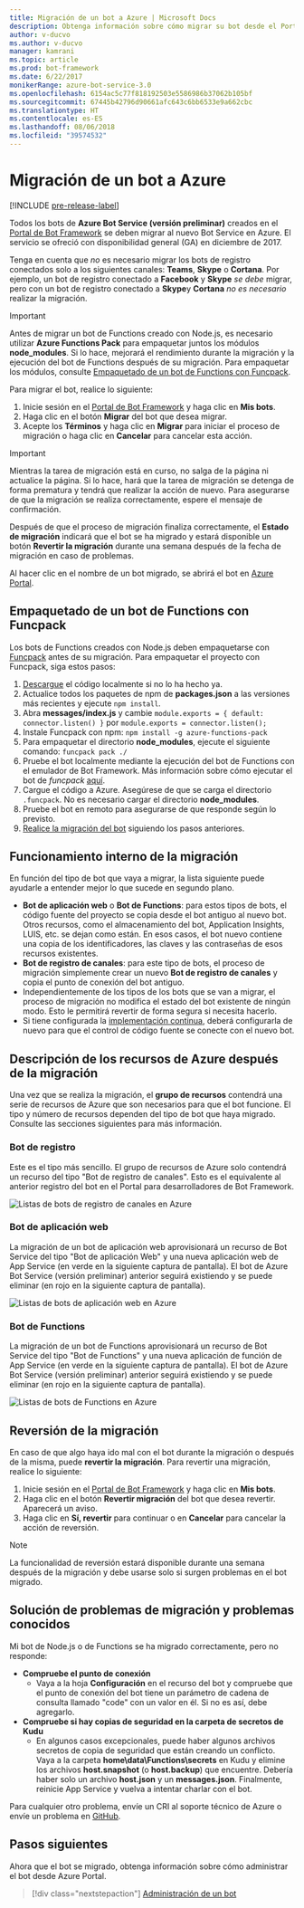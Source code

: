 ```yaml
---
title: Migración de un bot a Azure | Microsoft Docs
description: Obtenga información sobre cómo migrar su bot desde el Portal de Bot Framework heredado a un servicio de bot en Azure portal.
author: v-ducvo
ms.author: v-ducvo
manager: kamrani
ms.topic: article
ms.prod: bot-framework
ms.date: 6/22/2017
monikerRange: azure-bot-service-3.0
ms.openlocfilehash: 6154ac5c77f818192503e5586986b37062b105bf
ms.sourcegitcommit: 67445b42796d90661afc643c6bb6533e9a662cbc
ms.translationtype: HT
ms.contentlocale: es-ES
ms.lasthandoff: 08/06/2018
ms.locfileid: "39574532"
---
```

# <a name="migrate-your-bot-to-azure"></a>Migración de un bot a Azure

[!INCLUDE [pre-release-label](includes/pre-release-label-v3.md)]

Todos los bots de **Azure Bot Service (versión preliminar)** creados en el [Portal de Bot Framework](http://dev.botframework.com) se deben migrar al nuevo Bot Service en Azure. El servicio se ofreció con disponibilidad general (GA) en diciembre de 2017. 

Tenga en cuenta que *no* es necesario migrar los bots de registro conectados solo a los siguientes canales: **Teams**, **Skype** o **Cortana**. Por ejemplo, un bot de registro conectado a **Facebook** y **Skype** *se debe* migrar, pero con un bot de registro conectado a **Skype**y **Cortana** *no es necesario* realizar la migración.

> [!IMPORTANT]
> Antes de migrar un bot de Functions creado con Node.js, es necesario utilizar **Azure Functions Pack** para empaquetar juntos los módulos **node_modules**. Si lo hace, mejorará el rendimiento durante la migración y la ejecución del bot de Functions después de su migración. Para empaquetar los módulos, consulte [Empaquetado de un bot de Functions con Funcpack](#package-a-functions-bot-with-funcpack).

Para migrar el bot, realice lo siguiente:

1. Inicie sesión en el [Portal de Bot Framework](http://dev.botframework.com) y haga clic en **Mis bots**.
2. Haga clic en el botón **Migrar** del bot que desea migrar.
3. Acepte los **Términos** y haga clic en **Migrar** para iniciar el proceso de migración o haga clic en **Cancelar** para cancelar esta acción.

> [!IMPORTANT]
> Mientras la tarea de migración está en curso, no salga de la página ni actualice la página. Si lo hace, hará que la tarea de migración se detenga de forma prematura y tendrá que realizar la acción de nuevo. Para asegurarse de que la migración se realiza correctamente, espere el mensaje de confirmación.

Después de que el proceso de migración finaliza correctamente, el **Estado de migración** indicará que el bot se ha migrado y estará disponible un botón **Revertir la migración** durante una semana después de la fecha de migración en caso de problemas.

Al hacer clic en el nombre de un bot migrado, se abrirá el bot en [Azure Portal](http://portal.azure.com).

## <a name="package-a-functions-bot-with-funcpack"></a>Empaquetado de un bot de Functions con Funcpack

Los bots de Functions creados con Node.js deben empaquetarse con [Funcpack](https://github.com/Azure/azure-functions-pack) antes de su migración. Para empaquetar el proyecto con Funcpack, siga estos pasos:

1.  [Descargue](bot-service-build-download-source-code.md#download-bot-source-code) el código localmente si no lo ha hecho ya.
2.  Actualice todos los paquetes de npm de **packages.json** a las versiones más recientes y ejecute `npm install`.
3.  Abra **messages/index.js** y cambie `module.exports = { default: connector.listen() }` por `module.exports = connector.listen();`
4.  Instale Funcpack con npm: `npm install -g azure-functions-pack`
5.  Para empaquetar el directorio **node_modules**, ejecute el siguiente comando: `funcpack pack ./`
6.  Pruebe el bot localmente mediante la ejecución del bot de Functions con el emulador de Bot Framework. Más información sobre cómo ejecutar el bot de *funcpack* [aquí](https://github.com/Azure/azure-functions-pack#how-to-run). 
7.  Cargue el código a Azure. Asegúrese de que se carga el directorio `.funcpack`. No es necesario cargar el directorio **node_modules**.
8. Pruebe el bot en remoto para asegurarse de que responde según lo previsto.
9. [Realice la migración del bot](#migrate-your-bot-to-azure) siguiendo los pasos anteriores.

## <a name="migration-under-the-hood"></a>Funcionamiento interno de la migración

En función del tipo de bot que vaya a migrar, la lista siguiente puede ayudarle a entender mejor lo que sucede en segundo plano.

* **Bot de aplicación web** o **Bot de Functions**: para estos tipos de bots, el código fuente del proyecto se copia desde el bot antiguo al nuevo bot. Otros recursos, como el almacenamiento del bot, Application Insights, LUIS, etc. se dejan como están. En esos casos, el bot nuevo contiene una copia de los identificadores, las claves y las contraseñas de esos recursos existentes. 
* **Bot de registro de canales**: para este tipo de bots, el proceso de migración simplemente crear un nuevo **Bot de registro de canales** y copia el punto de conexión del bot antiguo. 
* Independientemente de los tipos de los bots que se van a migrar, el proceso de migración no modifica el estado del bot existente de ningún modo. Esto le permitirá revertir de forma segura si necesita hacerlo.
* Si tiene configurada la [implementación continua](bot-service-build-continuous-deployment.md), deberá configurarla de nuevo para que el control de código fuente se conecte con el nuevo bot.

## <a name="understanding-azure-resources-after-migration"></a>Descripción de los recursos de Azure después de la migración
Una vez que se realiza la migración, el **grupo de recursos** contendrá una serie de recursos de Azure que son necesarios para que el bot funcione. El tipo y número de recursos dependen del tipo de bot que haya migrado. Consulte las secciones siguientes para más información.

### <a name="registration-bot"></a>Bot de registro

Este es el tipo más sencillo. El grupo de recursos de Azure solo contendrá un recurso del tipo "Bot de registro de canales". Esto es el equivalente al anterior registro del bot en el Portal para desarrolladores de Bot Framework.

![Listas de bots de registro de canales en Azure](~/media/bot-service-migrate-bot/channel-registration-bot.png)

### <a name="web-app-bot"></a>Bot de aplicación web
La migración de un bot de aplicación web aprovisionará un recurso de Bot Service del tipo "Bot de aplicación Web" y una nueva aplicación web de App Service (en verde en la siguiente captura de pantalla). El bot de Azure Bot Service (versión preliminar) anterior seguirá existiendo y se puede eliminar (en rojo en la siguiente captura de pantalla).

![Listas de bots de aplicación web en Azure](~/media/bot-service-migrate-bot/web-app-bot.png)

### <a name="functions-bot"></a>Bot de Functions
La migración de un bot de Functions aprovisionará un recurso de Bot Service del tipo "Bot de Functions" y una nueva aplicación de función de App Service (en verde en la siguiente captura de pantalla). El bot de Azure Bot Service (versión preliminar) anterior seguirá existiendo y se puede eliminar (en rojo en la siguiente captura de pantalla).

![Listas de bots de Functions en Azure](~/media/bot-service-migrate-bot/functions-bot.png)


## <a name="roll-back-migration"></a>Reversión de la migración

En caso de que algo haya ido mal con el bot durante la migración o después de la misma, puede **revertir la migración**. Para revertir una migración, realice lo siguiente:

1. Inicie sesión en el [Portal de Bot Framework](http://dev.botframework.com) y haga clic en **Mis bots**.
2. Haga clic en el botón **Revertir migración** del bot que desea revertir. Aparecerá un aviso.
3. Haga clic en **Sí, revertir** para continuar o en **Cancelar** para cancelar la acción de reversión.

> [!NOTE]
> La funcionalidad de reversión estará disponible durante una semana después de la migración y debe usarse solo si surgen problemas en el bot migrado.

## <a name="migration-troubleshootingknown-issues"></a>Solución de problemas de migración y problemas conocidos
Mi bot de Node.js o de Functions se ha migrado correctamente, pero no responde:

* **Compruebe el punto de conexión**
  * Vaya a la hoja **Configuración** en el recurso del bot y compruebe que el punto de conexión del bot tiene un parámetro de cadena de consulta llamado "code" con un valor en él. Si no es así, debe agregarlo.
* **Compruebe si hay copias de seguridad en la carpeta de secretos de Kudu**
  * En algunos casos excepcionales, puede haber algunos archivos secretos de copia de seguridad que están creando un conflicto. Vaya a la carpeta **home\data\Functions\secrets** en Kudu y elimine los archivos **host.snapshot** (o **host.backup**) que encuentre. Debería haber solo un archivo **host.json** y un **messages.json**. Finalmente, reinicie App Service y vuelva a intentar charlar con el bot.

Para cualquier otro problema, envíe un CRI al soporte técnico de Azure o envíe un problema en [GitHub](https://github.com/MicrosoftDocs/bot-framework-docs/issues).


## <a name="next-steps"></a>Pasos siguientes

Ahora que el bot se migrado, obtenga información sobre cómo administrar el bot desde Azure Portal.

> [!div class="nextstepaction"]
> [Administración de un bot](bot-service-manage-overview.md)

